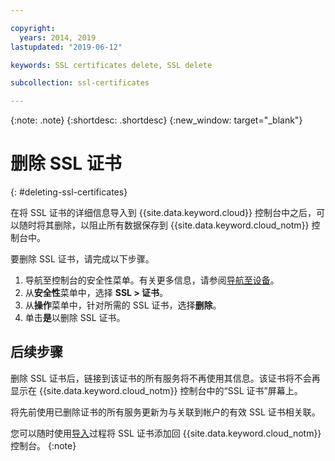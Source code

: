 ```yaml
---

copyright:
  years: 2014, 2019
lastupdated: "2019-06-12"

keywords: SSL certificates delete, SSL delete

subcollection: ssl-certificates

---
```


{:note: .note}
{:shortdesc: .shortdesc}
{:new_window: target="_blank"}

# 删除 SSL 证书
{: #deleting-ssl-certificates}

在将 SSL 证书的详细信息导入到 {{site.data.keyword.cloud}} 控制台中之后，可以随时将其删除，以阻止所有数据保存到 {{site.data.keyword.cloud_notm}} 控制台中。

要删除 SSL 证书，请完成以下步骤。

1. 导航至控制台的安全性菜单。有关更多信息，请参阅[导航至设备](/docs/infrastructure/ssl-certificates?topic=virtual-servers-navigating-devices)。
2. 从**安全性**菜单中，选择 **SSL > 证书**。
3. 从**操作**菜单中，针对所需的 SSL 证书，选择**删除**。
4. 单击**是**以删除 SSL 证书。

## 后续步骤

删除 SSL 证书后，链接到该证书的所有服务将不再使用其信息。该证书将不会再显示在 {{site.data.keyword.cloud_notm}} 控制台中的“SSL 证书”屏幕上。

将先前使用已删除证书的所有服务更新为与关联到帐户的有效 SSL 证书相关联。

您可以随时使用[导入](/docs/infrastructure/ssl-certificates?topic=ssl-certificates-importing-ssl-certificates#importing-ssl-certificates)过程将 SSL 证书添加回 {{site.data.keyword.cloud_notm}} 控制台。
{:note}
